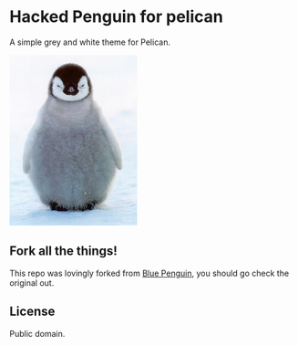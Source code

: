 
# Hacked Penguin for pelican
A simple grey and white theme for Pelican.

![screenshot](hacked_penguin.jpg)

## Fork all the things!
 This repo was lovingly forked from [Blue Penguin](https://github.com/jody-frankowski/blue-penguin), you should go check the original out.

## License
Public domain.
